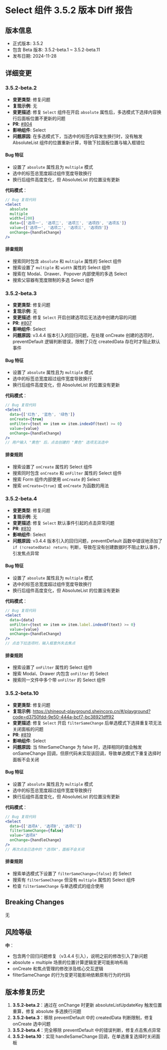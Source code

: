 # Select 组件 3.5.2 版本 Diff 报告

## 版本信息
- 正式版本: 3.5.2
- 包含 Beta 版本: 3.5.2-beta.1 ~ 3.5.2-beta.11
- 发布日期: 2024-11-28

## 详细变更

### 3.5.2-beta.2
- **变更类型**: 修复问题
- **复现示例**: 无
- **变更描述**: 修复 `Select` 组件在开启 `absolute` 属性后，多选模式下选择内容换行后面板位置不更新的问题
- **PR**: [#804](https://github.com/sheinsight/shineout-next/pull/804)
- **影响组件**: Select
- **问题原因**: 在多选模式下，当选中的标签内容发生换行时，没有触发 AbsoluteList 组件的位置重新计算，导致下拉面板位置与输入框错位

#### Bug 特征
- 设置了 `absolute` 属性且为 `multiple` 模式
- 选中的标签总宽度超过组件宽度导致换行
- 换行后组件高度变化，但 AbsoluteList 的位置没有更新

**代码模式**：
```jsx
// Bug 复现代码
<Select
  absolute
  multiple
  width={200}
  data={['选项一', '选项二', '选项三', '选项四', '选项五']}
  value={['选项一', '选项二', '选项三', '选项四']}
  onChange={handleChange}
/>
```

#### 排查规则
- 搜索同时包含 `absolute` 和 `multiple` 属性的 Select 组件
- 搜索设置了 `multiple` 和 `width` 属性的 Select 组件
- 搜索在 Modal、Drawer、Popover 内部使用的多选 Select
- 搜索父容器有宽度限制的多选 Select 组件

### 3.5.2-beta.3
- **变更类型**: 修复问题
- **复现示例**: 无
- **变更描述**: 修复 `Select` 开启创建选项后无法选中创建内容的问题
- **PR**: [#807](https://github.com/sheinsight/shineout-next/pull/807)
- **影响组件**: Select
- **问题原因**: v3.4.4 版本引入的回归问题，在处理 onCreate 创建的选项时，preventDefault 逻辑判断错误，限制了只在 createdData 存在时才阻止默认事件

#### Bug 特征
- 设置了 `absolute` 属性且为 `multiple` 模式
- 选中的标签总宽度超过组件宽度导致换行
- 换行后组件高度变化，但 AbsoluteList 的位置没有更新

**代码模式**：
```jsx
// Bug 复现代码
<Select
  data={['红色', '蓝色', '绿色']}
  onCreate={true}
  onFilter={text => item => item.indexOf(text) >= 0}
  value={value}
  onChange={handleChange}
/>
// 用户输入 "黄色" 后，点击创建的 "黄色" 选项无法选中
```

#### 排查规则
- 搜索设置了 `onCreate` 属性的 Select 组件
- 搜索同时包含 `onCreate` 和 `onFilter` 属性的 Select 组件
- 搜索 Form 组件内部使用 `onCreate` 的 Select
- 搜索 `onCreate={true}` 或 `onCreate` 为函数的用法

### 3.5.2-beta.4
- **变更类型**: 修复问题
- **复现示例**: 无
- **变更描述**: 修复 `Select` 默认事件引起的点击异常问题
- **PR**: [#810](https://github.com/sheinsight/shineout-next/pull/810)
- **影响组件**: Select
- **问题原因**: v3.4.4 版本引入的回归问题，preventDefault 函数中错误地添加了 `if (!createdData) return;` 判断，导致在没有创建数据时不阻止默认事件，引发焦点异常

#### Bug 特征
- 设置了 `absolute` 属性且为 `multiple` 模式
- 选中的标签总宽度超过组件宽度导致换行
- 换行后组件高度变化，但 AbsoluteList 的位置没有更新

**代码模式**：
```jsx
// Bug 复现代码
<Select
  data={data}
  onFilter={text => item => item.label.indexOf(text) >= 0}
  value={value}
  onChange={handleChange}
/>
// 点击下拉选项时，输入框意外失去焦点
```

#### 排查规则
- 搜索设置了 `onFilter` 属性的 Select 组件
- 搜索 Modal、Drawer 内包含 `onFilter` 的 Select
- 搜索同一文件中多个带 `onFilter` 的 Select 组件

### 3.5.2-beta.10
- **变更类型**: 修复问题
- **复现示例**: https://shineout-playground.sheincorp.cn/#/playground?code=d3750fdd-9e50-444a-bcf7-bc38921dff92
- **变更描述**: 修复 `Select` 开启 `filterSameChange` 后单选模式下选择重复项无法关闭面板的问题
- **PR**: [#819](https://github.com/sheinsight/shineout-next/pull/819)
- **影响组件**: Select
- **问题原因**: 当 filterSameChange 为 false 时，选择相同的值会触发 onSameChange 回调，但原代码未实现该回调，导致单选模式下重复选择时面板不会关闭

#### Bug 特征
- 设置了 `absolute` 属性且为 `multiple` 模式
- 选中的标签总宽度超过组件宽度导致换行
- 换行后组件高度变化，但 AbsoluteList 的位置没有更新

**代码模式**：
```jsx
// Bug 复现代码
<Select
  data={['选项A', '选项B', '选项C']}
  filterSameChange={false}
  value="选项A"
  onChange={handleChange}
/>
// 再次点击已选中的 "选项A"，面板不会关闭
```

#### 排查规则
- 搜索单选模式下设置了 `filterSameChange={false}` 的 Select
- 搜索有 `filterSameChange` 但没有 `multiple` 属性的 Select 组件
- 检查 `filterSameChange` 与单选模式的组合使用

## Breaking Changes

无

## 风险等级

**中**：
- 包含两个回归问题修复（v3.4.4 引入），说明之前的修改引入了新问题
- absolute + multiple 场景的位置计算逻辑变更可能影响布局
- onCreate 和焦点管理的修改涉及核心交互逻辑
- filterSameChange 的行为变更可能影响依赖原有行为的代码

## 版本修复历史

1. **3.5.2-beta.2**：通过在 onChange 时更新 absoluteListUpdateKey 触发位置重算，修复 absolute 多选换行问题
2. **3.5.2-beta.3**：移除 preventDefault 中的 createdData 判断限制，修复 onCreate 选中问题
3. **3.5.2-beta.4**：完全移除 preventDefault 中的错误判断，修复点击焦点异常
4. **3.5.2-beta.10**：实现 handleSameChange 回调，在单选重复选择时关闭面板
